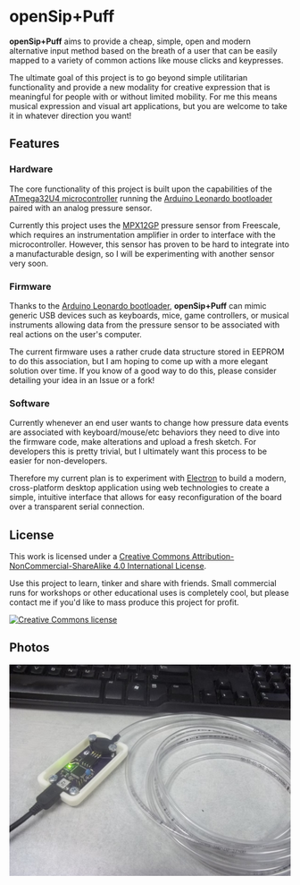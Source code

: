 # openSip+Puff

__openSip+Puff__ aims to provide a cheap, simple, open and modern alternative input method based on the breath of a user that can be easily mapped to a variety of common actions like mouse clicks and keypresses.

The ultimate goal of this project is to go beyond simple utilitarian functionality and provide a new modality for creative expression that is meaningful for people with or without limited mobility. For me this means musical expression and visual art applications, but you are welcome to take it in whatever direction you want!

## Features
### Hardware
The core functionality of this project is built upon the capabilities of the [ATmega32U4 microcontroller](https://github.com/jasonwebb/openSipPuff/blob/master/datasheets/ATMega32u4.pdf) running the [Arduino Leonardo bootloader](https://www.arduino.cc/en/Main/ArduinoBoardLeonardo) paired with an analog pressure sensor.

Currently this project uses the [MPX12GP](https://github.com/jasonwebb/openSipPuff/blob/master/datasheets/MPX12.pdf) pressure sensor from Freescale, which requires an instrumentation amplifier in order to interface with the microcontroller. However, this sensor has proven to be hard to integrate into a manufacturable design, so I will be experimenting with another sensor very soon.

### Firmware
Thanks to the [Arduino Leonardo bootloader](https://www.arduino.cc/en/Main/ArduinoBoardLeonardo), __openSip+Puff__ can mimic generic USB devices such as keyboards, mice, game controllers, or musical instruments allowing data from the pressure sensor to be associated with real actions on the user's computer.

The current firmware uses a rather crude data structure stored in EEPROM to do this association, but I am hoping to come up with a more elegant solution over time. If you know of a good way to do this, please consider detailing your idea in an Issue or a fork!

### Software
Currently whenever an end user wants to change how pressure data events are associated with keyboard/mouse/etc behaviors they need to dive into the firmware code, make alterations and upload a fresh sketch. For developers this is pretty trivial, but I ultimately want this process to be easier for non-developers.

Therefore my current plan is to experiment with [Electron](http://electron.atom.io/) to build a modern, cross-platform desktop application using web technologies to create a simple, intuitive interface that allows for easy reconfiguration of the board over a transparent serial connection.

## License
This work is licensed under a [Creative Commons Attribution-NonCommercial-ShareAlike 4.0 International License](http://creativecommons.org/licenses/by-nc-sa/4.0/).

Use this project to learn, tinker and share with friends. Small commercial runs for workshops or other educational uses is completely cool, but please contact me if you'd like to mass produce this project for profit.

[![Creative Commons license](https://i.creativecommons.org/l/by-nc-sa/4.0/88x31.png)](http://creativecommons.org/licenses/by-nc-sa/4.0/)

## Photos

![Assembled prototype](images/assembled-prototype.jpg)
